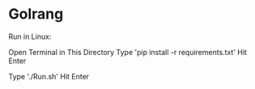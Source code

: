 # Golrang

Run in Linux:

Open Terminal in This Directory
Type 'pip install -r requirements.txt'
Hit Enter

Type './Run.sh'
Hit Enter
